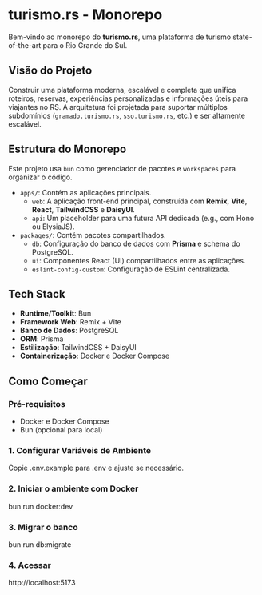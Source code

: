 # turismo.rs - Monorepo

Bem-vindo ao monorepo do **turismo.rs**, uma plataforma de turismo state-of-the-art para o Rio Grande do Sul.

## Visão do Projeto

Construir uma plataforma moderna, escalável e completa que unifica roteiros, reservas, experiências personalizadas e informações úteis para viajantes no RS. A arquitetura foi projetada para suportar múltiplos subdomínios (`gramado.turismo.rs`, `sso.turismo.rs`, etc.) e ser altamente escalável.

## Estrutura do Monorepo

Este projeto usa `bun` como gerenciador de pacotes e `workspaces` para organizar o código.

-   `apps/`: Contém as aplicações principais.
    -   `web`: A aplicação front-end principal, construída com **Remix**, **Vite**, **React**, **TailwindCSS** e **DaisyUI**.
    -   `api`: Um placeholder para uma futura API dedicada (e.g., com Hono ou ElysiaJS).
-   `packages/`: Contém pacotes compartilhados.
    -   `db`: Configuração do banco de dados com **Prisma** e schema do PostgreSQL.
    -   `ui`: Componentes React (UI) compartilhados entre as aplicações.
    -   `eslint-config-custom`: Configuração de ESLint centralizada.

## Tech Stack

-   **Runtime/Toolkit**: Bun
-   **Framework Web**: Remix + Vite
-   **Banco de Dados**: PostgreSQL
-   **ORM**: Prisma
-   **Estilização**: TailwindCSS + DaisyUI
-   **Containerização**: Docker e Docker Compose

## Como Começar

### Pré-requisitos

-   Docker e Docker Compose
-   Bun (opcional para local)

### 1. Configurar Variáveis de Ambiente

Copie .env.example para .env e ajuste se necessário.

### 2. Iniciar o ambiente com Docker

bun run docker:dev

### 3. Migrar o banco

bun run db:migrate

### 4. Acessar

http://localhost:5173
